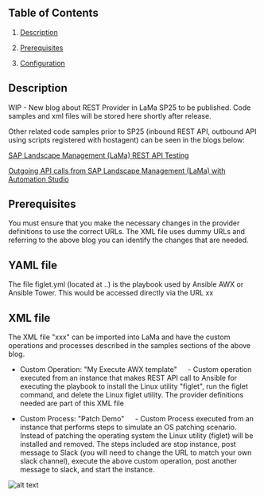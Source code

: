 ## Table of Contents
1. [Description](#Description)

2. [Prerequisites](#Prerequisites)

3. [Configuration](#Configuration)





## Description
WIP - New blog about REST Provider in LaMa SP25 to be published. Code samples and xml files will be stored here shortly after release.

Other related code samples prior to SP25 (inbound REST API, outbound API using scripts registered with hostagent) can be seen in the blogs below:

[SAP Landscape Management (LaMa) REST API Testing](https://blogs.sap.com/2018/11/22/sap-landscape-management-lama-rest-api-testing/)

[Outgoing API calls from SAP Landscape Management (LaMa) with Automation Studio](https://blogs.sap.com/2020/06/08/outgoing-api-calls-from-sap-landscape-management-lama-with-automation-studio/)

## Prerequisites
You must ensure that you make the necessary changes in the provider definitions to use the correct URLs. The XML file uses dummy URLs and referring to the above blog you can identify the changes that are needed.

## YAML file
The file figlet.yml (located at ..) is the playbook used by Ansible AWX or Ansible Tower. This would be accessed directly via the URL xx

## XML file
The XML file "xxx" can be imported into LaMa and have the custom operations and processes described in the samples sections of the above blog.

- Custom Operation: "My Execute AWX template"&nbsp;
	&emsp;- Custom operation executed from an instance that makes REST API call to Ansible for executing the playbook to install the Linux utility "figlet", run the figlet command, and delete the Linux figlet utility. The provider definitions needed are part of this XML file

- Custom Process: "Patch Demo"&nbsp;
	&emsp;- Custom Process executed from an instance that performs steps to simulate an OS patching scenario. Instead of patching the operating system the Linux utility (figlet) will be installed and removed. The steps included are stop instance, post message to Slack (you will need to change the URL to match your own slack channel), execute the above custom operation, post another message to slack, and start the instance.

![alt text](https://blogs.sap.com/wp-content/uploads/2022/11/custom1.png)